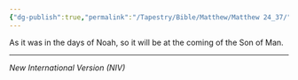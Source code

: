```yaml
---
{"dg-publish":true,"permalink":"/Tapestry/Bible/Matthew/Matthew 24_37/","title":"Matthew 24:37","hide":true,"tags":["bible-verse","bible-verse"],"dgHomeLink":true,"dgShowLocalGraph":true,"dgEnableSearch":true}
---
```


As it was in the days of Noah, so it will be at the coming of the Son of Man.

---
*New International Version (NIV)*